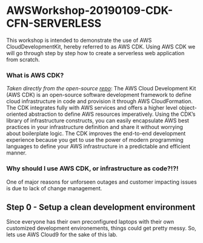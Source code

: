 # AWSWorkshop-20190109-CDK-CFN-SERVERLESS
This workshop is intended to demonstrate the use of AWS CloudDevelopmentKit, hereby referred to as AWS CDK. Using AWS CDK we will go through step by step how to create a serverless web application from scratch. 

### What is AWS CDK?
*Taken directly from the open-source [repo](https://github.com/awslabs/aws-cdk)*: The AWS Cloud Development Kit (AWS CDK) is an open-source software development framework to define cloud infrastructure in code and provision it through AWS CloudFormation. The CDK integrates fully with AWS services and offers a higher level object-oriented abstraction to define AWS resources imperatively. Using the CDK’s library of infrastructure constructs, you can easily encapsulate AWS best practices in your infrastructure definition and share it without worrying about boilerplate logic. The CDK improves the end-to-end development experience because you get to use the power of modern programming languages to define your AWS infrastructure in a predictable and efficient manner.

### Why should I use AWS CDK, or infrastructure as code?!?!
One of major reasons for unforseen outages and customer impacting issues is due to lack of change management.

## Step 0 - Setup a clean development environment
Since everyone has their own preconfigured laptops with their own customized development environements, things could get pretty messy. So, lets use AWS Cloud9 for the sake of this lab.
